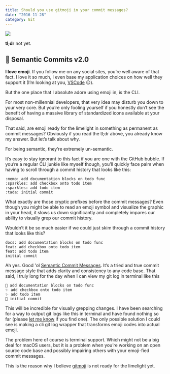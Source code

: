 ```yaml
---
title: Should you use gitmoji in your commit messages?
date: "2016-11-28"
category: Git
---
```


[![](http://imgur.com/XiLqt5F.png)](https://gitmoji.carloscuesta.me/)

**tl;dr** not yet.

## 📝 Semantic Commits v2.0

**I love emoji**. If you follow me on any social sites, you’re well aware of that fact. I love it so much, I even base my application choices on how well they support it (I’m looking at you, [VSCode](https://github.com/Microsoft/vscode/issues?utf8=%E2%9C%93&q=is%3Aissue%20is%3Aopen%20emoji) 😑).

But the one place that I absolute adore using emoji in, is the CLI.

For most non-millennial developers, that very idea may disturb you down to your very core. But you’re only fooling yourself if you honestly don’t see the benefit of having a massive library of standardized icons available at your disposal.

That said, are emoji ready for the limelight in something as permanent as commit messages? Obviously if you read the tl;dr above, you already know my answer. But let’s talk about why.

For being semantic, they’re extremely un-semantic.

It’s easy to stay ignorant to this fact if you are one with the GitHub bubble. If you’re a regular CLI junkie like myself though, you’ll quickly face palm when having to scroll through a commit history that looks like this:

```
:memo: add documentation blocks on todo func
:sparkles: add checkbox onto todo item
:sparkles: add todo item
:tada: initial commit
```

What exactly are those cryptic prefixes before the commit messages? Even though you might be able to read an emoji symbol and visualize the graphic in your head, it slows us down significantly and completely impares our ability to visually grep our commit history.

Wouldn’t it be so much easier if we could just skim through a commit history that looks like this?

```
docs: add documentation blocks on todo func
feat: add checkbox onto todo item
feat: add todo item
initial commit
```

Ah yes. Good 'ol [Semantic Commit Messages](https://seesparkbox.com/foundry/semantic_commit_messages). It’s a tried and true commit message style that adds clarity and consistency to any code base. That said, I truly long for the day when I can view my git log in terminal like this

```
📝 add documentation blocks on todo func
✨ add checkbox onto todo item
✨ add todo item
🎉 initial commit
```

This will be incredible for visually grepping changes. I have been searching for a way to output git logs like this in terminal and have found nothing so far (please [let me know](https://twitter.com/garetmckinley) if you find one). The only possible solution I could see is making a cli git log wrapper that transforms emoji codes into actual emoji.

The problem here of course is terminal support. Which might not be a big deal for macOS users, but it is a problem when you’re working on an open source code base and possibly impairing others with your emoji-fied commit messages.

This is the reason why I believe [gitmoji](https://gitmoji.carloscuesta.me/) is not ready for the limelight yet.
